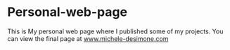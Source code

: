 # Personal-web-page

This is My personal web page where I published some of my projects. You can view the final page at www.michele-desimone.com 
